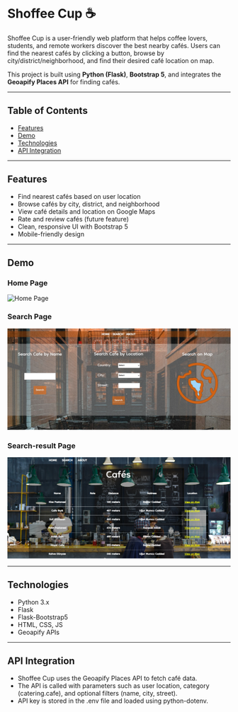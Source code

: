 # Shoffee Cup ☕

Shoffee Cup is a user-friendly web platform that helps coffee lovers, students, and remote workers discover the best nearby cafés. Users can find the nearest cafés by clicking a button, browse by city/district/neighborhood, and find their desired café location on map.  

This project is built using **Python (Flask)**, **Bootstrap 5**, and integrates the **Geoapify Places API** for finding cafés.

---

## Table of Contents

- [Features](#features)
- [Demo](#demo)
- [Technologies](#technologies)
- [API Integration](#api-integration)

---

## Features

- Find nearest cafés based on user location  
- Browse cafés by city, district, and neighborhood  
- View café details and location on Google Maps  
- Rate and review cafés (future feature)  
- Clean, responsive UI with Bootstrap 5  
- Mobile-friendly design  

---

## Demo

### Home Page
![Home Page](static/assets/home_page.png)

### Search Page
![Search Page](static/assets/search_page.png)

### Search-result Page
![Search-result Page](static/assets/sr_page.png)

---

## Technologies

- Python 3.x  
- Flask  
- Flask-Bootstrap5  
- HTML, CSS, JS  
- Geoapify APIs

---

## API Integration

- Shoffee Cup uses the Geoapify Places API to fetch café data.
- The API is called with parameters such as user location, category (catering.cafe), and optional filters (name, city, street).
- API key is stored in the .env file and loaded using python-dotenv.
